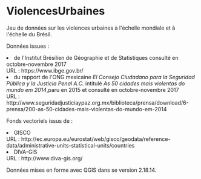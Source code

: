 # ViolencesUrbaines

Jeu de données sur les violences urbaines à l'échelle mondiale et à l'échelle du Brésil.<br>

Données issues :<br>
<li>de l'Institut Brésilien de Géographie et de Statistiques consulté en octobre-novembre 2017</br>
URL : https://www.ibge.gov.br/<br>
<li>du rapport de l'ONG mexicaine <i>El Consejo Ciudadano para la Seguridad Pública y la Justicia Penal A.C.</i> intitulé <i>As 50 cidades mais violentas do mundo em 2014</i>,paru en 2015 et consulté en octobre-novembre 2017<br>
URL : http://www.seguridadjusticiaypaz.org.mx/biblioteca/prensa/download/6-prensa/200-as-50-cidades-mais-violentas-do-mundo-em-2014<br> 

Fonds vectoriels issus de :<br>
<li>GISCO<br>
URL : http://ec.europa.eu/eurostat/web/gisco/geodata/reference-data/administrative-units-statistical-units/countries<br>
<li>DIVA-GIS<br>
URL : http://www.diva-gis.org/<br>

Données mises en forme avec QGIS dans se version 2.18.14.
